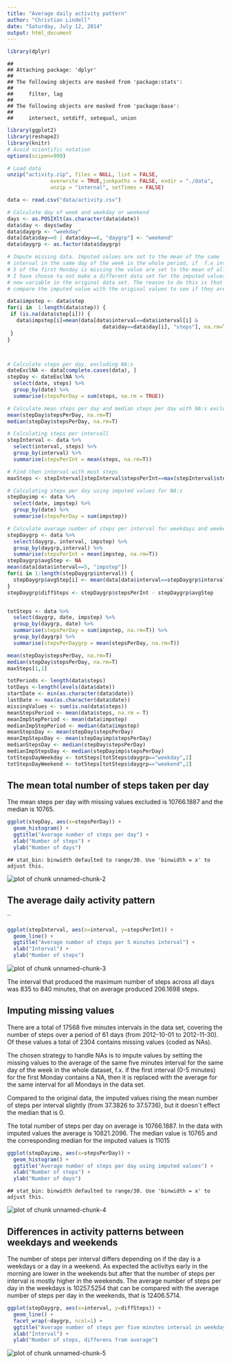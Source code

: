 ```yaml
---
title: "Average daily activity pattern"
author: "Christian Lindell"
date: "Saturday, July 12, 2014"
output: html_document
---
```



```r
library(dplyr)
```

```
## 
## Attaching package: 'dplyr'
## 
## The following objects are masked from 'package:stats':
## 
##     filter, lag
## 
## The following objects are masked from 'package:base':
## 
##     intersect, setdiff, setequal, union
```

```r
library(ggplot2)
library(reshape2)
library(knitr)
# Avoid scientific notation
options(scipen=999)

# Load data
unzip("activity.zip", files = NULL, list = FALSE, 
              overwrite = TRUE,junkpaths = FALSE, exdir = "./data", 
              unzip = "internal", setTimes = FALSE)

data <- read.csv("data/activity.csv")

# Calculate day of week and weekday or weekend
days <- as.POSIXlt(as.character(data$date))
data$day <- days$wday
data$daygrp <- "weekday"
data[data$day==0 | data$day==6, "daygrp"] <- "weekend"
data$daygrp <- as.factor(data$daygrp)

# Impute missing data. Imputed values are set to the mean of the same
# interval in the same day of the week in the whole period, if  f.x interval
# 5 of the first Monday is missing the value are set to the mean of all interval 5 for all Mondays.
# I have choose to not make a different data set for the imputed values but instead just create a 
# new variable in the original data set. The reason to do this is that it makes it easier to 
# compare the imputed value with the original values to see if they are reasonable.

data$impstep <- data$step
for(i in  1:length(data$step)) {
 if (is.na(data$step[i])) {
   data$impstep[i]=mean(data[data$interval==data$interval[i] & 
                               data$day==data$day[i], "steps"], na.rm=T)
 }
}



# Calculate steps per day, excluding NA:s
dateExclNA <- data[complete.cases(data), ]
stepDay <- dateExclNA %>%
  select(date, steps) %>%
  group_by(date) %>%
  summarise(stepsPerDay = sum(steps, na.rm = TRUE))

# Calculate mean steps per day and median steps per day with NA:s excluded
mean(stepDay$stepsPerDay, na.rm=T)
median(stepDay$stepsPerDay, na.rm=T)

# Calculating steps per intervall
stepInterval <- data %>%
  select(interval, steps) %>%
  group_by(interval) %>%
  summarise(stepsPerInt = mean(steps, na.rm=T))

# Find then interval with most steps
maxSteps <- stepInterval[stepInterval$stepsPerInt==max(stepInterval$stepsPerInt), ]

# Calculating steps per day using imputed values for NA:s
stepDayimp <- data %>%
  select(date, impstep) %>%
  group_by(date) %>%
  summarise(stepsPerDay = sum(impstep))

# Calculate average number of steps per interval for weekdays and weekends
stepDaygrp <- data %>%
  select(daygrp, interval, impstep) %>%
  group_by(daygrp,interval) %>%
  summarise(stepsPerInt = mean(impstep, na.rm=T))
stepDaygrp$avgStep <- NA
mean(data[data$interval==5, "impstep"])
for(i in 1:length(stepDaygrp$interval)) {
  stepDaygrp$avgStep[i] <- mean(data[data$interval==stepDaygrp$interval[i], "impstep"])
}
stepDaygrp$diffSteps <- stepDaygrp$stepsPerInt - stepDaygrp$avgStep


totSteps <- data %>%
  select(daygrp, date, impstep) %>%
  group_by(daygrp, date) %>%
  summarise(stepsPerDay = sum(impstep, na.rm=T)) %>%
  group_by(daygrp) %>%
  summarise(stepsPerDaygrp = mean(stepsPerDay, na.rm=T))

mean(stepDay$stepsPerDay, na.rm=T)
median(stepDay$stepsPerDay, na.rm=T)
maxSteps[1,1]

totPeriods <- length(data$steps)
totDays <-length(levels(data$date))
startDate <- min(as.character(data$date))
lastDate <- max(as.character(data$date))
missingValues <- sum(is.na(data$steps))
meanStepsPeriod <- mean(data$steps, na.rm = T)
meanImpStepPeriod <- mean(data$impstep)
medianImpStepPeriod <- median(data$impstep)
meanStepsDay <- mean(stepDay$stepsPerDay)
meanImpStepsDay <- mean(stepDayimp$stepsPerDay)
medianStepsDay <- median(stepDay$stepsPerDay)
medianImpStepsDay <- median(stepDayimp$stepsPerDay)
totStepsDayWeekday <- totSteps[totSteps$daygrp=="weekday",2]
totStepsDayWeekend <- totSteps[totSteps$daygrp=="weekend",2]
```



## The mean total number of steps taken per day


The mean steps per day with missing values excluded is 10766.1887 and the median is 10765.

  



```r
ggplot(stepDay, aes(x=stepsPerDay)) + 
  geom_histogram() +
  ggtitle("Average number of steps per day") +
  xlab("Number of steps") +
  ylab("Number of days")
```

```
## stat_bin: binwidth defaulted to range/30. Use 'binwidth = x' to adjust this.
```

![plot of chunk unnamed-chunk-2](figure/unnamed-chunk-2.png) 

## The average daily activity pattern

``


```r
ggplot(stepInterval, aes(x=interval, y=stepsPerInt)) + 
  geom_line() +
  ggtitle("Average number of steps per 5 minutes interval") +
  xlab("Interval") +
  ylab("Number of steps")
```

![plot of chunk unnamed-chunk-3](figure/unnamed-chunk-3.png) 



The interval that produced the maximum number of steps across all days was 835 to 840 minutes, that on average produced 206.1698 steps.


## Imputing missing values


There are a total of 17568 five minutes intervals in the data set,  covering the number of steps over a period of 61 days (from 2012-10-01 to 2012-11-30). Of these values a total of 2304 contains missing values (coded as NAs). 

The chosen strategy to handle NAs is to impute values by setting the missing values to the average of the same five minutes interval for the same day of the week in the whole dataset, f.x. if the  first interval (0-5 minutes) for the first Monday contains a NA, then it is replaced with the average for the same interval for all Mondays in the data set.

Compared to the original data, the imputed values rising the mean number of steps per interval slightly (from 37.3826 to 37.5736), but it doesn´t effect the median that is 0. 

The total number of steps per day on average is 10766.1887. In the data with imputed values the average is 10821.2096. The median value is 10765 and the corresponding median for the imputed values  is 11015





```r
ggplot(stepDayimp, aes(x=stepsPerDay)) + 
  geom_histogram() +
  ggtitle("Average number of steps per day using imputed values") +
  xlab("Number of steps") +
  ylab("Number of days")
```

```
## stat_bin: binwidth defaulted to range/30. Use 'binwidth = x' to adjust this.
```

![plot of chunk unnamed-chunk-4](figure/unnamed-chunk-4.png) 


## Differences in activity patterns between weekdays and weekends


The number of steps per interval differs depending on if the day is a weekdays or a day in a weekend. As expected the activitys early in the morning are lower in the weekends but after that the number of steps per interval is mostly higher in the weekends. The average number of steps per day in the weekdays is 10257.5254 that can be compared with the average number of steps per day in the weekends, that is 12406.5714.




```r
ggplot(stepDaygrp, aes(x=interval, y=diffSteps)) + 
  geom_line() +
  facet_wrap(~daygrp, ncol=1) +
  ggtitle("Average number of steps per five minutes interval in weekdays and weekends, \ndifference from the average number of steps for each interval for all days") +
  xlab("Interval") +
  ylab("Number of steps, differens from average")
```

![plot of chunk unnamed-chunk-5](figure/unnamed-chunk-5.png) 

